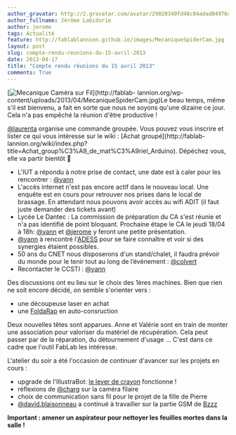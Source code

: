 ```yaml
---
author_gravatar: http://2.gravatar.com/avatar/29020340fd48c04adad04976cb909b4f?s=96&d=mm&r=g
author_fullname: Jérôme Labidurie
author: jerome
tags: Actualité
feature: http://fablablannion.github.io/images/MecaniqueSpiderCam.jpg
layout: post
slug: compte-rendu-reunions-du-15-avril-2013
date: 2013-04-17
title: "Compte rendu réunions du 15 avril 2013"
comments: True
---
```

[![Mecanique Caméra sur
Fil](http://fablablannion.github.io/images/MecaniqueSpiderCam-235x300.jpg)](http://fablab-
lannion.org/wp-content/uploads/2013/04/MecaniqueSpiderCam.jpg)Le beau temps,
même s'il est bienvenu, a fait en sorte que nous ne soyons qu'une dizaine ce
jour. Cela n'a pas empêché la réunion d'être productive !

[@laurenta](http://fablab-lannion.org/membres/laurenta/) organise une commande
groupée. Vous pouvez vous inscrire et lister ce qui vous intéresse sur le wiki
: [Achat groupé](http://fablab-
lannion.org/wiki/index.php?title=Achat_group%C3%A9_de_mat%C3%A9riel_Arduino).
Dépéchez vous, elle va partir bientôt 🙂

  * L'IUT a répondu à notre prise de contact, une date est à caler pour les rencontrer : [@yann](http://fablab-lannion.org/membres/yann/)
  * L'accès internet n'est pas encore actif dans le nouveau local. Une enquête est en cours pour retrouver nos prises dans le local de brassage. En attendant nous pouvons avoir accès au wifi ADIT (il faut juste demander des tickets avant)
  * Lycée Le Dantec : La commission de préparation du CA s'est réunie et n'a pas identifié de point bloquant. Prochaine étape le CA le jeudi 18/04 à 18h: [@yann](http://fablab-lannion.org/membres/yann/) et [@jerome](http://fablab-lannion.org/membres/jerome/) y feront une petite présentation.
  * [@yann](http://fablab-lannion.org/membres/yann/) à rencontré l'[ADESS](http://adesstregorgoelo.canalblog.com/) pour se faire connaître et voir si des synergies étaient possibles.
  * 50 ans du CNET nous disposerons d'un stand/chalet, il faudra prévoir du monde pour le tenir tout au long de l’événement : [@colvert](http://fablab-lannion.org/membres/colvert/)
  * Recontacter le CCSTI : [@yann](http://fablab-lannion.org/membres/yann/)

Des discussions ont eu lieu sur le choix des 1ères machines. Bien que rien ne
soit encore décidé, on semble s'orienter vers :

  * une découpeuse laser en achat
  * une [FoldaRap](http://reprap.org/wiki/FoldaRap) en auto-consruction

Deux nouvelles têtes sont apparues. Anne et Valérie sont en train de monter
une association pour valoriser du matériel de récupération. Cela peut passer
par de la réparation, du détournement d'usage … C'est dans ce cadre que
l'outil FabLab les intéresse.



L'atelier du soir a été l'occasion de continuer d'avancer sur les projets en
cours :

  * upgrade de l'IllustraBot: [le lever de crayon](http://www.dailymotion.com/video/xz3juv_illustrabot-le-lever-de-crayon_tech#.UW8DoeBsenw) fonctionne !
  * réflexions de [@charg](http://fablab-lannion.org/membres/charg/) sur la caméra filaire
  * choix de communication sans fil pour le projet de la fille de Pierre
  * [@david.blaisonneau](../membres/david.blaisonneau/) a continué à travailler sur la partie GSM de [Bzzz](http://fablab-lannion.org/wiki/index.php?title=Suivi_des_ruches)



**Important : amener un aspirateur pour nettoyer les feuilles mortes dans la salle !**


